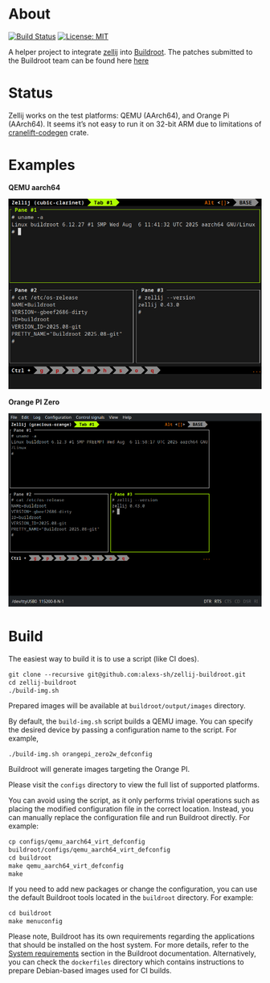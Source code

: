 # About

[![Build Status](https://gitlab.com/alexs-sh/zellij-buildroot/badges/master/pipeline.svg)](https://gitlab.com/alexs-sh/zellij-buildroot/-/commits/master)
[![License: MIT](https://img.shields.io/badge/License-MIT-yellow.svg)](https://opensource.org/licenses/MIT)

A helper project to integrate [zellij](https://github.com/zellij-org/zellij)
into [Buildroot](https://buildroot.org/). The patches submitted to the Buildroot
team can be found here [here](https://patchwork.ozlabs.org/project/buildroot/list/?series=&submitter=&state=&q=zellij&archive=&delegate=)

# Status

Zellij works on the test platforms: QEMU (AArch64), and Orange Pi (AArch64).
It seems it’s not easy to run it on 32-bit ARM due to limitations of
[cranelift-codegen](https://docs.rs/cranelift-codegen/0.122.0/cranelift_codegen/)
crate.

# Examples

**QEMU aarch64**

![QEMU](./pics/zellij-qemu.png "QEMU")

**Orange PI Zero**

![QEMU](./pics/zellij-orange.png "Orange PI")

# Build

The easiest way to build it is to use a script (like CI does).

```
git clone --recursive git@github.com:alexs-sh/zellij-buildroot.git
cd zellij-buildroot
./build-img.sh
```
Prepared images will be available at `buildroot/output/images` directory.

By default, the `build-img.sh` script builds a QEMU image. You can specify the
desired device by passing a configuration name to the script. For example,

```
./build-img.sh orangepi_zero2w_defconfig
```
Buildroot will generate images targeting the Orange PI.

Please visit the `configs` directory to view the full list of supported platforms.

You can avoid using the script, as it only performs trivial operations such as
placing the modified configuration file in the correct location. Instead, you
can manually replace the configuration file and run Buildroot directly. For
example:

```
cp configs/qemu_aarch64_virt_defconfig buildroot/configs/qemu_aarch64_virt_defconfig
cd buildroot
make qemu_aarch64_virt_defconfig
make
```

If you need to add new packages or change the configuration, you can use the
default Buildroot tools located in the `buildroot` directory. For example:

```
cd buildroot
make menuconfig
```

Please note, Buildroot has its own requirements regarding the applications that
should be installed on the host system. For more details, refer to the [System requirements](https://buildroot.org/downloads/manual/manual.html#requirement)
section in the Buildroot documentation. Alternatively, you can check the
`dockerfiles` directory which contains instructions to prepare Debian-based
images used for CI builds.
